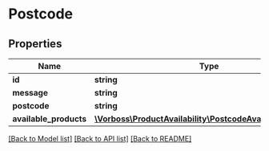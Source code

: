 # Postcode

## Properties
Name | Type | Description | Notes
------------ | ------------- | ------------- | -------------
**id** | **string** |  | [optional] 
**message** | **string** |  | [optional] 
**postcode** | **string** |  | [optional] 
**available_products** | [**\Vorboss\ProductAvailability\PostcodeAvailableProducts[]**](PostcodeAvailableProducts.md) |  | [optional] 

[[Back to Model list]](../../README.md#documentation-for-models) [[Back to API list]](../../README.md#documentation-for-api-endpoints) [[Back to README]](../../README.md)

